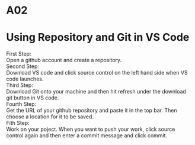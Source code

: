 # A02
<h1>
Using Repository and Git in VS Code
</h1>
<p>
First Step: <br>
Open a github account and create a repository. <br>
Second Step: <br>
Download VS code and click source control on the left hand side when VS code launches. <br>
Third Step: <br>
Download Git onto your machine and then hit refresh under the download git button in VS code. <br>
Fourth Step: <br>
Get the URL of your github repository and paste it in the top bar. Then choose a location for it to be saved. <br>
Fith Step: <br>
Work on your poject. When you want to push your work, click source control again and then enter a commit message and click commit.
</p>